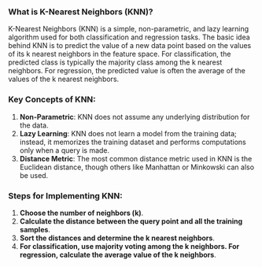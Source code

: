 ### What is K-Nearest Neighbors (KNN)?

K-Nearest Neighbors (KNN) is a simple, non-parametric, and lazy learning algorithm used for both classification and regression tasks. The basic idea behind KNN is to predict the value of a new data point based on the values of its k nearest neighbors in the feature space. For classification, the predicted class is typically the majority class among the k nearest neighbors. For regression, the predicted value is often the average of the values of the k nearest neighbors.

### Key Concepts of KNN:

1. **Non-Parametric**: KNN does not assume any underlying distribution for the data.
2. **Lazy Learning**: KNN does not learn a model from the training data; instead, it memorizes the training dataset and performs computations only when a query is made.
3. **Distance Metric**: The most common distance metric used in KNN is the Euclidean distance, though others like Manhattan or Minkowski can also be used.

### Steps for Implementing KNN:

1. **Choose the number of neighbors (k)**.
2. **Calculate the distance between the query point and all the training samples**.
3. **Sort the distances and determine the k nearest neighbors**.
4. **For classification, use majority voting among the k neighbors. For regression, calculate the average value of the k neighbors**.
